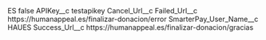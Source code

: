 <?xml version="1.0" encoding="UTF-8"?>
<CustomMetadata xmlns="http://soap.sforce.com/2006/04/metadata" xmlns:xsi="http://www.w3.org/2001/XMLSchema-instance" xmlns:xsd="http://www.w3.org/2001/XMLSchema">
    <label>ES</label>
    <protected>false</protected>
    <values>
        <field>APIKey__c</field>
        <value xsi:type="xsd:string">testapikey</value>
    </values>
    <values>
        <field>Cancel_Url__c</field>
        <value xsi:nil="true"/>
    </values>
    <values>
        <field>Failed_Url__c</field>
        <value xsi:type="xsd:string">https://humanappeal.es/finalizar-donacion/error</value>
    </values>
    <values>
        <field>SmarterPay_User_Name__c</field>
        <value xsi:type="xsd:string">HAUES</value>
    </values>
    <values>
        <field>Success_Url__c</field>
        <value xsi:type="xsd:string">https://humanappeal.es/finalizar-donacion/gracias</value>
    </values>
</CustomMetadata>
